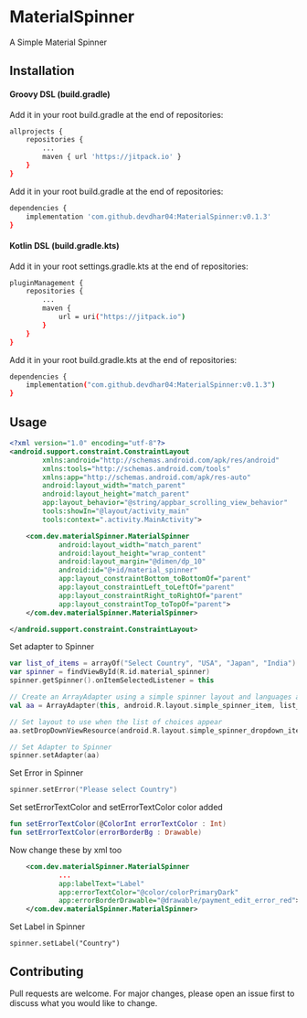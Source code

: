 # MaterialSpinner
A Simple Material Spinner

## Installation

#### Groovy DSL (build.gradle)
Add it in your root build.gradle at the end of repositories:
```bash
allprojects {
    repositories {
        ...
        maven { url 'https://jitpack.io' }
    }
}
```

Add it in your root build.gradle at the end of repositories:
```bash
dependencies {
    implementation 'com.github.devdhar04:MaterialSpinner:v0.1.3'
}
```

#### Kotlin DSL (build.gradle.kts)
Add it in your root settings.gradle.kts at the end of repositories:
```bash
pluginManagement {
    repositories {
        ...
        maven {
            url = uri("https://jitpack.io")
        }
    }
}
```

Add it in your root build.gradle.kts at the end of repositories:
```bash
dependencies {
    implementation("com.github.devdhar04:MaterialSpinner:v0.1.3")
}
```

## Usage

```xml
<?xml version="1.0" encoding="utf-8"?>
<android.support.constraint.ConstraintLayout
        xmlns:android="http://schemas.android.com/apk/res/android"
        xmlns:tools="http://schemas.android.com/tools"
        xmlns:app="http://schemas.android.com/apk/res-auto"
        android:layout_width="match_parent"
        android:layout_height="match_parent"
        app:layout_behavior="@string/appbar_scrolling_view_behavior"
        tools:showIn="@layout/activity_main"
        tools:context=".activity.MainActivity">

    <com.dev.materialSpinner.MaterialSpinner
            android:layout_width="match_parent"
            android:layout_height="wrap_content"
            android:layout_margin="@dimen/dp_10"
            android:id="@+id/material_spinner"
            app:layout_constraintBottom_toBottomOf="parent"
            app:layout_constraintLeft_toLeftOf="parent"
            app:layout_constraintRight_toRightOf="parent"
            app:layout_constraintTop_toTopOf="parent">
    </com.dev.materialSpinner.MaterialSpinner>

</android.support.constraint.ConstraintLayout>
```

Set adapter to Spinner
```kotlin
var list_of_items = arrayOf("Select Country", "USA", "Japan", "India")
var spinner = findViewById(R.id.material_spinner)
spinner.getSpinner().onItemSelectedListener = this

// Create an ArrayAdapter using a simple spinner layout and languages array
val aa = ArrayAdapter(this, android.R.layout.simple_spinner_item, list_of_items)

// Set layout to use when the list of choices appear
aa.setDropDownViewResource(android.R.layout.simple_spinner_dropdown_item)

// Set Adapter to Spinner
spinner.setAdapter(aa)
```

Set Error in Spinner
```kotlin
spinner.setError("Please select Country")
```

Set setErrorTextColor and setErrorTextColor color added
```kotlin
fun setErrorTextColor(@ColorInt errorTextColor : Int)
fun setErrorTextColor(errorBorderBg : Drawable)
```

Now change these by xml too
```xml
    <com.dev.materialSpinner.MaterialSpinner
            ...
            app:labelText="Label"
            app:errorTextColor="@color/colorPrimaryDark"
            app:errorBorderDrawable="@drawable/payment_edit_error_red">
    </com.dev.materialSpinner.MaterialSpinner>
```
Set Label in Spinner
```
spinner.setLabel("Country")
```

## Contributing
Pull requests are welcome. For major changes, please open an issue first to discuss what you would like to change.